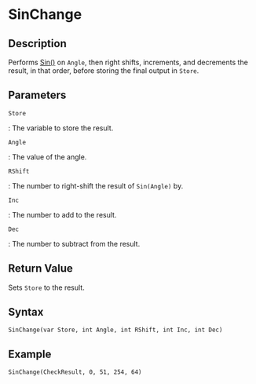 # SinChange

## Description
Performs [Sin()](Sin.md) on `Angle`, then right shifts, increments, and decrements the result, in that order, before storing the final output in `Store`.

## Parameters
`Store`

:   The variable to store the result.

`Angle`

:   The value of the angle.

`RShift`

:   The number to right-shift the result of `Sin(Angle)` by.

`Inc`

:   The number to add to the result.

`Dec`

:   The number to subtract from the result.

## Return Value
Sets `Store` to the result.

## Syntax
```
SinChange(var Store, int Angle, int RShift, int Inc, int Dec)
```

## Example
```
SinChange(CheckResult, 0, 51, 254, 64)
```
